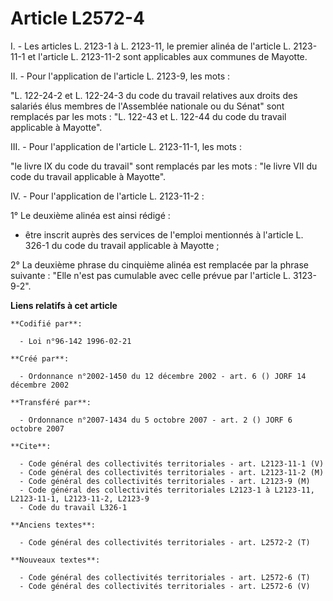 # Article L2572-4

I. - Les articles L. 2123-1 à L. 2123-11, le premier alinéa de l'article L. 2123-11-1 et l'article L. 2123-11-2 sont
applicables aux communes de Mayotte.

II. - Pour l'application de l'article L. 2123-9, les mots :

"L. 122-24-2 et L. 122-24-3 du code du travail relatives aux droits des salariés élus membres de l'Assemblée nationale ou du
Sénat" sont remplacés par les mots : "L. 122-43 et L. 122-44 du code du travail applicable à Mayotte".

III. - Pour l'application de l'article L. 2123-11-1, les mots :

"le livre IX du code du travail" sont remplacés par les mots : "le livre VII du code du travail applicable à Mayotte".

IV. - Pour l'application de l'article L. 2123-11-2 :

1° Le deuxième alinéa est ainsi rédigé :

- être inscrit auprès des services de l'emploi mentionnés à l'article L. 326-1 du code du travail applicable à Mayotte ;

2° La deuxième phrase du cinquième alinéa est remplacée par la phrase suivante : "Elle n'est pas cumulable avec celle prévue
par l'article L. 3123-9-2".

**Liens relatifs à cet article**

	**Codifié par**:

	  - Loi n°96-142 1996-02-21

	**Créé par**:

	  - Ordonnance n°2002-1450 du 12 décembre 2002 - art. 6 () JORF 14 décembre 2002

	**Transféré par**:

	  - Ordonnance n°2007-1434 du 5 octobre 2007 - art. 2 () JORF 6 octobre 2007

	**Cite**:

	  - Code général des collectivités territoriales - art. L2123-11-1 (V)
	  - Code général des collectivités territoriales - art. L2123-11-2 (M)
	  - Code général des collectivités territoriales - art. L2123-9 (M)
	  - Code général des collectivités territoriales L2123-1 à L2123-11, L2123-11-1, L2123-11-2, L2123-9
	  - Code du travail L326-1

	**Anciens textes**:

	  - Code général des collectivités territoriales - art. L2572-2 (T)

	**Nouveaux textes**:

	  - Code général des collectivités territoriales - art. L2572-6 (T)
	  - Code général des collectivités territoriales - art. L2572-6 (V)
